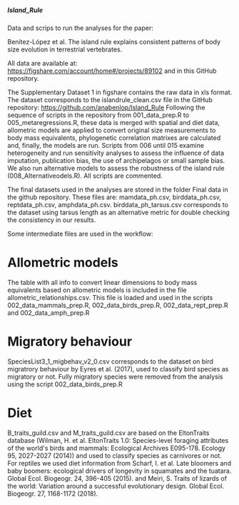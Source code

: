 ##### Island_Rule ######
 Data and scrips to run the analyses for the paper: 
 
 Benítez-López et al. The island rule explains consistent patterns of body size evolution in terrestrial vertebrates.
 
 All data are available at: https://figshare.com/account/home#/projects/89102 and in this GitHub repository.
 
The Supplementary Dataset 1 in figshare contains the raw data in xls format. The dataset corresponds to the islandrule_clean.csv file in the GitHub repository: https://github.com/anabenlop/Island_Rule
Following the sequence of scripts in the repository from 001_data_prep.R to 005_metaregressions.R, these data is merged with spatial and diet data, allometric models are applied to convert
original size measurements to body mass equivalents, phylogenetic correlation matrixes are calculated and, finally, the models are run. Scripts from 006 until 015 examine heterogeneity and run 
sensitivity analyses to assess the influence of data imputation, publication bias, the use of archipelagos or small sample bias. We also run alternative models to assess the robustness of the island rule (008_Alternativeodels.R).
All scripts are commented.
 
The final datasets used in the analyses are stored in the folder Final data in the github repository. These files are: mamdata_ph.csv, birddata_ph.csv, reptdata_ph.csv, amphdata_ph.csv.
birddata_ph_tarsus.csv corresponds to the dataset using tarsus length as an alternative metric for double checking the consistency in our results.

Some intermediate files are used in the workflow:

# Allometric models
The table with all info to convert linear dimensions to body mass equivalents based on allometric models is included in the file allometric_relationships.csv. This file is loaded and used in the scripts
002_data_mammals_prep.R, 002_data_birds_prep.R, 002_data_rept_prep.R and 002_data_amph_prep.R 

# Migratory behaviour
SpeciesList3_1_migbehav_v2_0.csv corresponds to the dataset on bird migratrory behaviour by Eyres et al. (2017), used to classify bird species as migratory or not. Fully migratory species were removed from the
analysis using the script 002_data_birds_prep.R

# Diet
B_traits_guild.csv and M_traits_guild.csv are based on the EltonTraits database (Wilman, H. et al. EltonTraits 1.0: Species-level foraging attributes of the world's birds and mammals: Ecological Archives E095-178. Ecology 95, 2027-2027 (2014)) and used to classify species as carnivores or not. 
For reptiles we used diet information from Scharf, I. et al. Late bloomers and baby boomers: ecological drivers of longevity in squamates and the tuatara. Global Ecol. Biogeogr. 24, 396-405 (2015). and
Meiri, S. Traits of lizards of the world: Variation around a successful evolutionary design. Global Ecol. Biogeogr. 27, 1168-1172 (2018).
